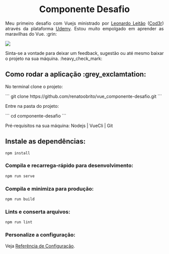 <h1 align="center">Componente Desafio</h1>
<p align="justify">Meu primeiro desafio com Vuejs ministrado por <a href="https://github.com/leonardomleitao">Leonardo Leitão</a> (<a href="https://www.cod3r.com.br/">Cod3r</a>) através da plataforma <a href="https://www.udemy.com/">Udemy</a>. Estou muito empolgado em aprender as maravilhas do Vue. :grin:</p>

<img src="https://github.com/renatoobrito/vue_componente-desafio/blob/master/src/home_componente_desafio.jpg">

<p>Sinta-se a vontade para deixar um feedback, sugestão ou até mesmo baixar o projeto na sua máquina. :heavy_check_mark:</p>

<h2>Como rodar a aplicação :grey_exclamtation:</h2>
<p>No terminal clone o projeto:</p>
```
git clone https://github.com/renatoobrito/vue_componente-desafio.git
```

<p>Entre na pasta do projeto:</p>
```
cd componente-desafio
```

<p>Pré-requisitos na sua máquina: Nodejs | VueCli | Git</p>

## Instale as dependências:
```
npm install
```

### Compila e recarrega-rápido para desenvolvimento:
```
npm run serve
```

### Compila e minimiza para produção:
```
npm run build
```

### Lints e conserta arquivos:
```
npm run lint
```

### Personalize a configuração:
Veja [Referência de Configuração](https://cli.vuejs.org/config/).
